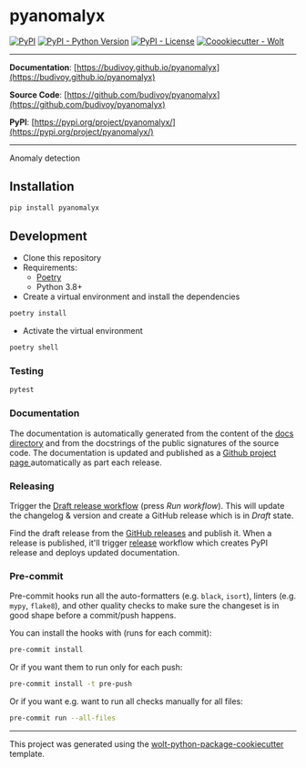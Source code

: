 # pyanomalyx

[![PyPI](https://img.shields.io/pypi/v/pyanomalyx?style=flat-square)](https://pypi.python.org/pypi/pyanomalyx/)
[![PyPI - Python Version](https://img.shields.io/pypi/pyversions/pyanomalyx?style=flat-square)](https://pypi.python.org/pypi/pyanomalyx/)
[![PyPI - License](https://img.shields.io/pypi/l/pyanomalyx?style=flat-square)](https://pypi.python.org/pypi/pyanomalyx/)
[![Coookiecutter - Wolt](https://img.shields.io/badge/cookiecutter-Wolt-00c2e8?style=flat-square&logo=cookiecutter&logoColor=D4AA00&link=https://github.com/woltapp/wolt-python-package-cookiecutter)](https://github.com/woltapp/wolt-python-package-cookiecutter)


---

**Documentation**: [https://budivoy.github.io/pyanomalyx](https://budivoy.github.io/pyanomalyx)

**Source Code**: [https://github.com/budivoy/pyanomalyx](https://github.com/budivoy/pyanomalyx)

**PyPI**: [https://pypi.org/project/pyanomalyx/](https://pypi.org/project/pyanomalyx/)

---

Anomaly detection

## Installation

```sh
pip install pyanomalyx
```

## Development

* Clone this repository
* Requirements:
  * [Poetry](https://python-poetry.org/)
  * Python 3.8+
* Create a virtual environment and install the dependencies

```sh
poetry install
```

* Activate the virtual environment

```sh
poetry shell
```

### Testing

```sh
pytest
```

### Documentation

The documentation is automatically generated from the content of the [docs directory](./docs) and from the docstrings
 of the public signatures of the source code. The documentation is updated and published as a [Github project page
 ](https://pages.github.com/) automatically as part each release.

### Releasing

Trigger the [Draft release workflow](https://github.com/budivoy/pyanomalyx/actions/workflows/draft_release.yml)
(press _Run workflow_). This will update the changelog & version and create a GitHub release which is in _Draft_ state.

Find the draft release from the
[GitHub releases](https://github.com/budivoy/pyanomalyx/releases) and publish it. When
 a release is published, it'll trigger [release](https://github.com/budivoy/pyanomalyx/blob/master/.github/workflows/release.yml) workflow which creates PyPI
 release and deploys updated documentation.

### Pre-commit

Pre-commit hooks run all the auto-formatters (e.g. `black`, `isort`), linters (e.g. `mypy`, `flake8`), and other quality
 checks to make sure the changeset is in good shape before a commit/push happens.

You can install the hooks with (runs for each commit):

```sh
pre-commit install
```

Or if you want them to run only for each push:

```sh
pre-commit install -t pre-push
```

Or if you want e.g. want to run all checks manually for all files:

```sh
pre-commit run --all-files
```

---

This project was generated using the [wolt-python-package-cookiecutter](https://github.com/woltapp/wolt-python-package-cookiecutter) template.
